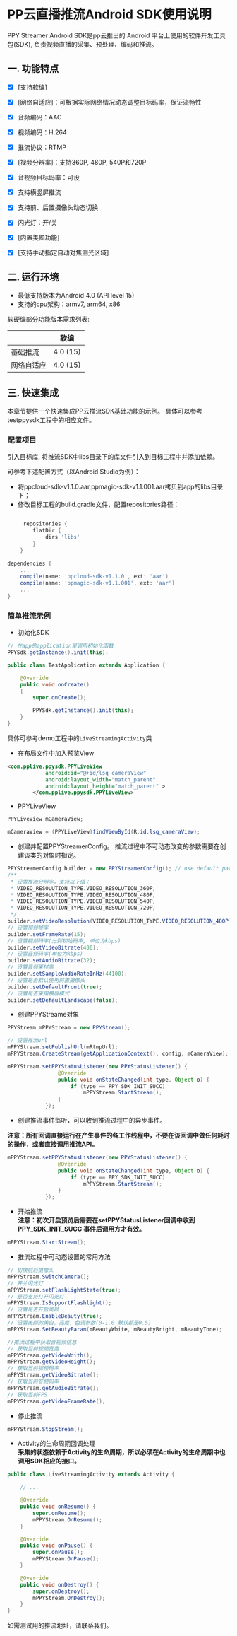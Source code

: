 # PP云直播推流Android SDK使用说明

PPY Streamer Android SDK是pp云推出的 Android 平台上使用的软件开发工具包(SDK), 负责视频直播的采集、预处理、编码和推流。  
## 一. 功能特点

* [x] [支持软编]
* [x] [网络自适应]：可根据实际网络情况动态调整目标码率，保证流畅性
* [x] 音频编码：AAC
* [x] 视频编码：H.264
* [x] 推流协议：RTMP
* [x] [视频分辨率]：支持360P, 480P, 540P和720P
* [x] 音视频目标码率：可设
* [x] 支持横竖屏推流
* [x] 支持前、后置摄像头动态切换
* [x] 闪光灯：开/关
* [x] [内置美颜功能]
* [x] [支持手动指定自动对焦测光区域]


## 二. 运行环境

* 最低支持版本为Android 4.0 (API level 15)
* 支持的cpu架构：armv7, arm64, x86

软硬编部分功能版本需求列表:

|           |软编       |
|-----------|-----------|
|基础推流   |4.0 (15)   |
|网络自适应 |4.0 (15)   |
  
## 三. 快速集成

本章节提供一个快速集成PP云推流SDK基础功能的示例。
具体可以参考testppysdk工程中的相应文件。

### 配置项目

引入目标库, 将推流SDK中libs目录下的库文件引入到目标工程中并添加依赖。

可参考下述配置方式（以Android Studio为例）：
- 将ppcloud-sdk-v1.1.0.aar,ppmagic-sdk-v1.1.001.aar拷贝到app的libs目录下；
- 修改目标工程的build.gradle文件，配置repositories路径：
````gradle

     repositories {
        flatDir {
            dirs 'libs'
        }
    }
    
dependencies {
    ...
    compile(name: 'ppcloud-sdk-v1.1.0', ext: 'aar')
    compile(name: 'ppmagic-sdk-v1.1.001', ext: 'aar')
    ...
}
````

### 简单推流示例

- 初始化SDK 
````java
// 在app的application里调用初始化函数
PPYSdk.getInstance().init(this);
````
````java
public class TestApplication extends Application {

    @Override
    public void onCreate()
    {
        super.onCreate();

        PPYSdk.getInstance().init(this);
    }
}
````

具体可参考demo工程中的`LiveStreamingActivity`类

- 在布局文件中加入预览View
````xml
<com.pplive.ppysdk.PPYLiveView
            android:id="@+id/lsq_cameraView"
            android:layout_width="match_parent"
            android:layout_height="match_parent" >
        </com.pplive.ppysdk.PPYLiveView>
````
- PPYLiveView
````java
PPYLiveView mCameraView;

mCameraView = (PPYLiveView)findViewById(R.id.lsq_cameraView);
````

- 创建并配置PPYStreamerConfig。
推流过程中不可动态改变的参数需要在创建该类的对象时指定。
````java
PPYStreamerConfig builder = new PPYStreamerConfig(); // use default param
/**
 * 设置推流分辨率，支持以下值：
 * VIDEO_RESOLUTION_TYPE.VIDEO_RESOLUTION_360P,
 * VIDEO_RESOLUTION_TYPE.VIDEO_RESOLUTION_480P,
 * VIDEO_RESOLUTION_TYPE.VIDEO_RESOLUTION_540P,
 * VIDEO_RESOLUTION_TYPE.VIDEO_RESOLUTION_720P;
 */
builder.setVideoResolution(VIDEO_RESOLUTION_TYPE.VIDEO_RESOLUTION_480P);
// 设置视频帧率
builder.setFrameRate(15);
// 设置视频码率(分别初始码率, 单位为kbps)
builder.setVideoBitrate(400);
// 设置音频码率(单位为kbps)
builder.setAudioBitrate(32);
// 设置音频采样率
builder.setSampleAudioRateInHz(44100);
// 设置是否默认使用前置摄像头
builder.setDefaultFront(true);
// 设置是否采用横屏模式
builder.setDefaultLandscape(false);
````

- 创建PPYStreame对象
````java
PPYStream mPPYStream = new PPYStream();

// 设置推流url
mPPYStream.setPublishUrl(mRtmpUrl);
mPPYStream.CreateStream(getApplicationContext(), config, mCameraView);

mPPYStream.setPPYStatusListener(new PPYStatusListener() {
                @Override
                public void onStateChanged(int type, Object o) {
                    if (type == PPY_SDK_INIT_SUCC)
                        mPPYStream.StartStream();
                }
            });
````

- 创建推流事件监听，可以收到推流过程中的异步事件。

**注意：所有回调直接运行在产生事件的各工作线程中，不要在该回调中做任何耗时的操作，或者直接调用推流API。**
````java
mPPYStream.setPPYStatusListener(new PPYStatusListener() {
                @Override
                public void onStateChanged(int type, Object o) {
                    if (type == PPY_SDK_INIT_SUCC)
                        mPPYStream.StartStream();
                }
            });

````
- 开始推流  
**注意：初次开启预览后需要在setPPYStatusListener回调中收到PPY_SDK_INIT_SUCC
事件后调用方才有效。**
````java
mPPYStream.StartStream();
````
- 推流过程中可动态设置的常用方法
````java
// 切换前后摄像头
mPPYStream.SwitchCamera();
// 开关闪光灯
mPPYStream.setFlashLightState(true);
// 是否支持打开闪光灯
mPPYStream.IsSupportFlashlight();
// 设置是否开启美颜
mPPYStream.EnableBeauty(true);
// 设置美颜的美白，亮度，色调参数(0-1.0 默认都是0.5)
mPPYStream.SetBeautyParam(mBeautyWhite, mBeautyBright, mBeautyTone);

//推流过程中获取音视频信息
// 获取当前视频宽高
mPPYStream.getVideoWdith();
mPPYStream.getVideoHeight();
// 获取当前视频码率
mPPYStream.getVideoBitrate();
// 获取当前音频码率
mPPYStream.getAudioBitrate();
// 获取当前FPS
mPPYStream.getVideoFrameRate();
````
- 停止推流
````java
mPPYStream.StopStream();
````
- Activity的生命周期回调处理  
**采集的状态依赖于Activity的生命周期，所以必须在Activity的生命周期中也调用SDK相应的接口。**
```java
public class LiveStreamingActivity extends Activity {

    // ...

    @Override
    public void onResume() {
        super.onResume();
        mPPYStream.OnResume();
    }

    @Override
    public void onPause() {
        super.onPause();
        mPPYStream.OnPause();
    }

    @Override
    public void onDestroy() {
        super.onDestroy();
        mPPYStream.OnDestroy();
    }
}
```
如需测试用的推流地址，请联系我们。



